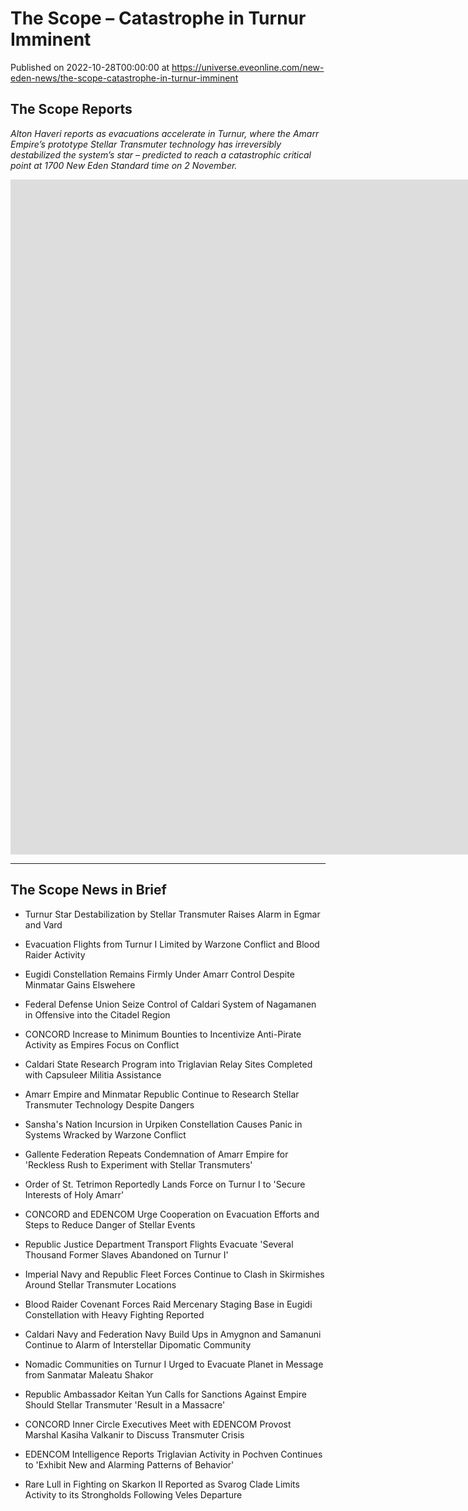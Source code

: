 # The Scope – Catastrophe in Turnur Imminent
Published on 2022-10-28T00:00:00 at https://universe.eveonline.com/new-eden-news/the-scope-catastrophe-in-turnur-imminent

## The Scope Reports

*Alton Haveri reports as evacuations accelerate in Turnur, where the Amarr Empire’s prototype Stellar Transmuter technology has irreversibly destabilized the system’s star – predicted to reach a catastrophic critical point at 1700 New Eden Standard time on 2 November.*

<iframe width="1920" height="1080" src="https://www.youtube.com/embed/QQKHfL3MPTI" title="The Scope - Catastrophe in Turnur imminent" frameborder="0" allow="accelerometer; autoplay; clipboard-write; encrypted-media; gyroscope; picture-in-picture" allowfullscreen></iframe>

---

## The Scope News in Brief

- Turnur Star Destabilization by Stellar Transmuter Raises Alarm in Egmar and Vard

- Evacuation Flights from Turnur I Limited by Warzone Conflict and Blood Raider Activity

- Eugidi Constellation Remains Firmly Under Amarr Control Despite Minmatar Gains Elswehere

- Federal Defense Union Seize Control of Caldari System of Nagamanen in Offensive into the Citadel Region

- CONCORD Increase to Minimum Bounties to Incentivize Anti-Pirate Activity as Empires Focus on Conflict

- Caldari State Research Program into Triglavian Relay Sites Completed with Capsuleer Militia Assistance

- Amarr Empire and Minmatar Republic Continue to Research Stellar Transmuter Technology Despite Dangers

- Sansha's Nation Incursion in Urpiken Constellation Causes Panic in Systems Wracked by Warzone Conflict

- Gallente Federation Repeats Condemnation of Amarr Empire for 'Reckless Rush to Experiment with Stellar Transmuters'

- Order of St. Tetrimon Reportedly Lands Force on Turnur I to 'Secure Interests of Holy Amarr'

- CONCORD and EDENCOM Urge Cooperation on Evacuation Efforts and Steps to Reduce Danger of Stellar Events

- Republic Justice Department Transport Flights Evacuate 'Several Thousand Former Slaves Abandoned on Turnur I'

- Imperial Navy and Republic Fleet Forces Continue to Clash in Skirmishes Around Stellar Transmuter Locations

- Blood Raider Covenant Forces Raid Mercenary Staging Base in Eugidi Constellation with Heavy Fighting Reported

- Caldari Navy and Federation Navy Build Ups in Amygnon and Samanuni Continue to Alarm of Interstellar Dipomatic Community

- Nomadic Communities on Turnur I Urged to Evacuate Planet in Message from Sanmatar Maleatu Shakor

- Republic Ambassador Keitan Yun Calls for Sanctions Against Empire Should Stellar Transmuter 'Result in a Massacre'

- CONCORD Inner Circle Executives Meet with EDENCOM Provost Marshal Kasiha Valkanir to Discuss Transmuter Crisis

- EDENCOM Intelligence Reports Triglavian Activity in Pochven Continues to 'Exhibit New and Alarming Patterns of Behavior'

- Rare Lull in Fighting on Skarkon II Reported as Svarog Clade Limits Activity to its Strongholds Following Veles Departure
